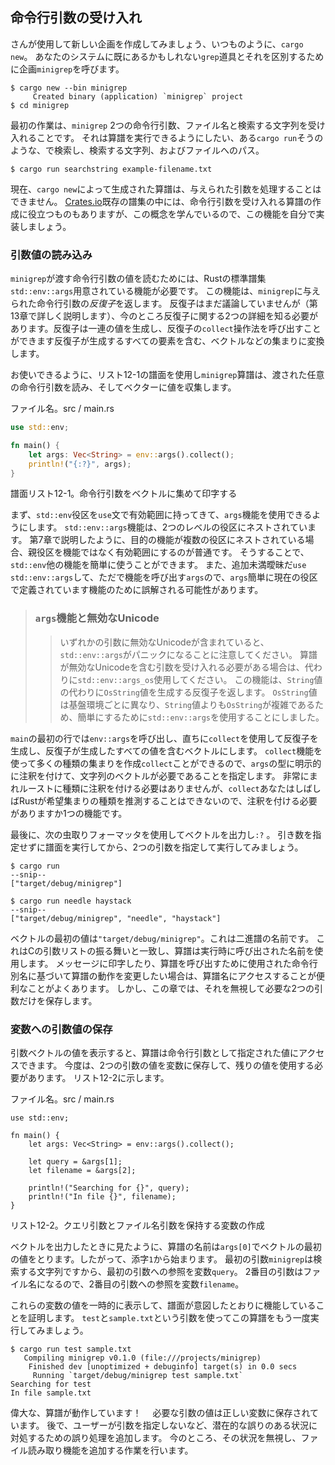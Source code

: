 ## 命令行引数の受け入れ

さんが使用して新しい企画を作成してみましょう、いつものように、`cargo new`。
あなたのシステムに既にあるかもしれない`grep`道具とそれを区別するために企画`minigrep`を呼びます。

```text
$ cargo new --bin minigrep
     Created binary (application) `minigrep` project
$ cd minigrep
```

最初の作業は、`minigrep` 2つの命令行引数、ファイル名と検索する文字列を受け入れることです。
それは算譜を実行できるようにしたい、ある`cargo run`そうのような、で検索し、検索する文字列、およびファイルへのパス。

```text
$ cargo run searchstring example-filename.txt
```

現在、`cargo new`によって生成された算譜は、与えられた引数を処理することはできません。
[Crates.io](https://crates.io/)既存の譜集の中には、命令行引数を受け入れる算譜の作成に役立つものもありますが、この概念を学んでいるので、この機能を自分で実装しましょう。

### 引数値の読み込み

`minigrep`が渡す命令行引数の値を読むためには、Rustの標準譜集`std::env::args`用意されている機能が必要です。
この機能は、`minigrep`に与えられた命令行引数の*反復子*を返します。
反復子はまだ議論していませんが（第13章で詳しく説明します）、今のところ反復子に関する2つの詳細を知る必要があります。反復子は一連の値を生成し、反復子の`collect`操作法を呼び出すことができます反復子が生成するすべての要素を含む、ベクトルなどの集まりに変換します。

お使いできるように、リスト12-1の譜面を使用し`minigrep`算譜は、渡された任意の命令行引数を読み、そしてベクターに値を収集します。

<span class="filename">ファイル名。src / main.rs</span>

```rust
use std::env;

fn main() {
    let args: Vec<String> = env::args().collect();
    println!("{:?}", args);
}
```

<span class="caption">譜面リスト12-1。命令行引数をベクトルに集めて印字する</span>

まず、`std::env`役区を`use`文で有効範囲に持ってきて、`args`機能を使用できるようにします。
`std::env::args`機能は、2つのレベルの役区にネストされています。
第7章で説明したように、目的の機能が複数の役区にネストされている場合、親役区を機能ではなく有効範囲にするのが普通です。
そうすることで、`std::env`他の機能を簡単に使うことができます。
また、追加未満曖昧だ`use std::env::args`して、ただで機能を呼び出す`args`ので、`args`簡単に現在の役区で定義されています機能のために誤解される可能性があります。

> ### `args`機能と無効なUnicode
> 
> > いずれかの引数に無効なUnicodeが含まれていると、`std::env::args`がパニックになることに注意してください。
> > 算譜が無効なUnicodeを含む引数を受け入れる必要がある場合は、代わりに`std::env::args_os`使用してください。
> > この機能は、`String`値の代わりに`OsString`値を生成する反復子を返します。
> > `OsString`値は基盤環境ごとに異なり、`String`値よりも`OsString`が複雑であるため、簡単にするために`std::env::args`を使用することにしました。

`main`の最初の行では`env::args`を呼び出し、直ちに`collect`を使用して反復子を生成し、反復子が生成したすべての値を含むベクトルにします。
`collect`機能を使って多くの種類の集まりを作成`collect`ことができるので、`args`の型に明示的に注釈を付けて、文字列のベクトルが必要であることを指定します。
非常にまれルーストに種類に注釈を付ける必要はありませんが、`collect`あなたはしばしばRustが希望集まりの種類を推測することはできないので、注釈を付ける必要がありますか1つの機能です。

最後に、次の虫取りフォーマッタを使用してベクトルを出力し`:?`
。
引き数を指定せずに譜面を実行してから、2つの引数を指定して実行してみましょう。

```text
$ cargo run
--snip--
["target/debug/minigrep"]

$ cargo run needle haystack
--snip--
["target/debug/minigrep", "needle", "haystack"]
```

ベクトルの最初の値は`"target/debug/minigrep"`。これは二進譜の名前です。
これはCの引数リストの振る舞いと一致し、算譜は実行時に呼び出された名前を使用します。
メッセージに印字したり、算譜を呼び出すために使用された命令行別名に基づいて算譜の動作を変更したい場合は、算譜名にアクセスすることが便利なことがよくあります。
しかし、この章では、それを無視して必要な2つの引数だけを保存します。

### 変数への引数値の保存

引数ベクトルの値を表示すると、算譜は命令行引数として指定された値にアクセスできます。
今度は、2つの引数の値を変数に保存して、残りの値を使用する必要があります。
リスト12-2に示します。

<span class="filename">ファイル名。src / main.rs</span>

```rust,should_panic
use std::env;

fn main() {
    let args: Vec<String> = env::args().collect();

    let query = &args[1];
    let filename = &args[2];

    println!("Searching for {}", query);
    println!("In file {}", filename);
}
```

<span class="caption">リスト12-2。クエリ引数とファイル名引数を保持する変数の作成</span>

ベクトルを出力したときに見たように、算譜の名前は`args[0]`でベクトルの最初の値をとります。したがって、添字`1`から始まります。
最初の引数`minigrep`は検索する文字列ですから、最初の引数への参照を変数`query`。
2番目の引数はファイル名になるので、2番目の引数への参照を変数`filename`。

これらの変数の値を一時的に表示して、譜面が意図したとおりに機能していることを証明します。
`test`と`sample.txt`という引数を使ってこの算譜をもう一度実行してみましょう。

```text
$ cargo run test sample.txt
   Compiling minigrep v0.1.0 (file:///projects/minigrep)
    Finished dev [unoptimized + debuginfo] target(s) in 0.0 secs
     Running `target/debug/minigrep test sample.txt`
Searching for test
In file sample.txt
```

偉大な、算譜が動作しています！　
必要な引数の値は正しい変数に保存されています。
後で、ユーザーが引数を指定しないなど、潜在的な誤りのある状況に対処するための誤り処理を追加します。
今のところ、その状況を無視し、ファイル読み取り機能を追加する作業を行います。
